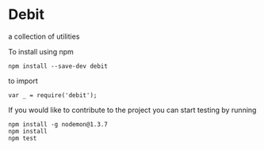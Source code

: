 # Debit
a collection of utilities

To install using npm
```
npm install --save-dev debit
```

to import
```
var _ = require('debit');
```

If you would like to contribute to the project you can start testing by running
```
npm install -g nodemon@1.3.7
npm install
npm test
```
